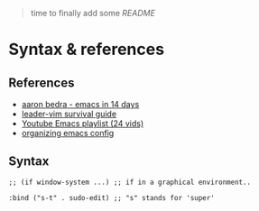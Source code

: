 > time to finally add some _README_

# Syntax & references
## References
- [aaron bedra - emacs in 14 days](http://aaronbedra.com/emacs.d/)
- [leader-vim survival guide](http://bling.github.io/blog/2013/10/27/emacs-as-my-leader-vim-survival-guide/)
- [Youtube Emacs playlist (24 vids)](https://www.youtube.com/watch?v=d6iY_1aMzeg&list=PLX2044Ew-UVVv31a0-Qn3dA6Sd_-NyA1n)
- [organizing emacs config](http://ergoemacs.org/emacs/organize_your_dot_emacs.html)

## Syntax
```emacs-lisp
;; (if window-system ...) ;; if in a graphical environment..

:bind ("s-t" . sudo-edit) ;; "s" stands for 'super'
```
